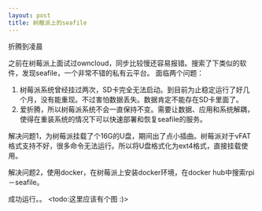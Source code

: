 ```yaml
---
layout: post
title: 树莓派上的seafile
---
```



<div class="message">
  折腾到凌晨
</div>

之前在树莓派上面试过owncloud，同步比较慢还容易报错。搜索了下类似的软件，发现seafile，一个非常不错的私有云平台。
面临两个问题：
1. 树莓派系统曾经挂过两次，SD卡完全无法启动。到目前为止稳定运行了好几个月，没有能重现。不过害怕数据丢失。数据肯定不能存在SD卡里面了。
2. 爱折腾，所以树莓派系统不会一直保持不变。需要让数据、应用和系统解耦，使得在重装系统的情况下可以快速部署和恢复seafile的服务。

解决问题1，为树莓派挂载了个16G的U盘，期间出了点小插曲。树莓派对于vFAT格式支持不好，很多命令无法运行。所以将U盘格式化为ext4格式，直接挂载使用。

解决问题2，使用docker，在树莓派上安装docker环境，在docker hub中搜索rpi－seafile。 

成功运行。。
<todo:这里应该有个图 :)>
